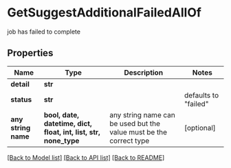 # GetSuggestAdditionalFailedAllOf

job has failed to complete

## Properties
Name | Type | Description | Notes
------------ | ------------- | ------------- | -------------
**detail** | **str** |  | 
**status** | **str** |  | defaults to "failed"
**any string name** | **bool, date, datetime, dict, float, int, list, str, none_type** | any string name can be used but the value must be the correct type | [optional]

[[Back to Model list]](../README.md#documentation-for-models) [[Back to API list]](../README.md#documentation-for-api-endpoints) [[Back to README]](../README.md)


